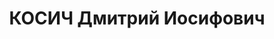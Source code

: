 ---
title: КОСИЧ Дмитрий Иосифович
description: "Род. в 1886, Черниговская губ., Сосницкий уезд, с. Тополевка, русский,\
  \ обр.: высшее военное, член ВКП(б). Проживал: Москва, ул. Серафимовича, д. 2 (Дом\
  \ правительства), кв. 195. Начальник Управления обозно-вещевого снабжения РККА,\
  \ коринтендант. \n  Арестован 31.05.1937. Обв. в вредительстве и участии в антисоветском\
  \ военно-фашистском заговоре. Приговор: ВК ВС СССР, 16.11.1937 – ВМН. Расстрелян\
  \ 16.11.1937, г.Москва. \n  Реабилитирован ВК ВС СССР 20.10.1956"
---
